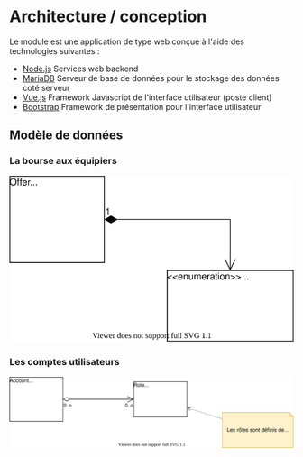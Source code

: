 # Architecture / conception

Le module est une application de type web conçue à l'aide des technologies suivantes :

* [Node.js](https://nodejs.org/) Services web backend
* [MariaDB](https://mariadb.org/) Serveur de base de données pour le stockage des données coté serveur
* [Vue.js](https://vuejs.org/) Framework Javascript de l'interface utilisateur (poste client)
* [Bootstrap](https://getbootstrap.com/) Framework de présentation pour l'interface utilisateur

## Modèle de données

### La bourse aux équipiers

![model offers](./model-offers.drawio.svg)

### Les comptes utilisateurs

![model accounts](./model-accounts.drawio.svg)
